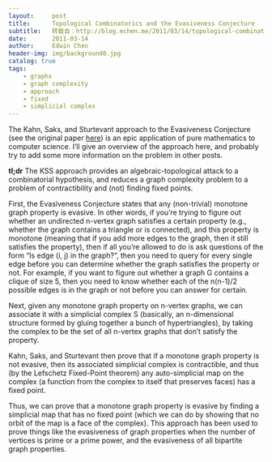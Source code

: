 ```yaml
---
layout:     post
title:      Topological Combinatorics and the Evasiveness Conjecture
subtitle:   转载自：http://blog.echen.me/2011/03/14/topological-combinatorics-and-the-evasiveness-conjecture/
date:       2011-03-14
author:     Edwin Chen
header-img: img/background0.jpg
catalog: true
tags:
    - graphs
    - graph complexity
    - approach
    - fixed
    - simplicial complex
---
```


The Kahn, Saks, and Sturtevant approach to the Evasiveness Conjecture (see the original paper [here](http://www.springerlink.com/index/R521072311641L41.pdf)) is an epic application of pure mathematics to computer science. I’ll give an overview of the approach here, and probably try to add some more information on the problem in other posts.

**tl;dr** The KSS approach provides an algebraic-topological attack to a combinatorial hypothesis, and reduces a graph complexity problem to a problem of contractibility and (not) finding fixed points.

First, the Evasiveness Conjecture states that any (non-trivial) monotone graph property is evasive. In other words, if you’re trying to figure out whether an undirected n-vertex graph satisfies a certain property (e.g., whether the graph contains a triangle or is connected), and this property is monotone (meaning that if you add more edges to the graph, then it still satisfies the property), then if all you’re allowed to do is ask questions of the form “Is edge (i, j) in the graph?”, then you need to query for every single edge before you can determine whether the graph satisfies the property or not. For example, if you want to figure out whether a graph G contains a clique of size 5, then you need to know whether each of the n(n-1)/2 possible edges is in the graph or not before you can answer for certain.

Next, given any monotone graph property on n-vertex graphs, we can associate it with a simplicial complex S (basically, an n-dimensional structure formed by gluing together a bunch of hypertriangles), by taking the complex to be the set of all n-vertex graphs that don’t satisfy the property.

Kahn, Saks, and Sturtevant then prove that if a monotone graph property is not evasive, then its associated simplicial complex is contractible, and thus (by the Lefschetz Fixed-Point theorem) any auto-simplicial map on the complex (a function from the complex to itself that preserves faces) has a fixed point.

Thus, we can prove that a monotone graph property is evasive by finding a simplicial map that has no fixed point (which we can do by showing that no orbit of the map is a face of the complex). This approach has been used to prove things like the evasiveness of graph properties when the number of vertices is prime or a prime power, and the evasiveness of all bipartite graph properties.

